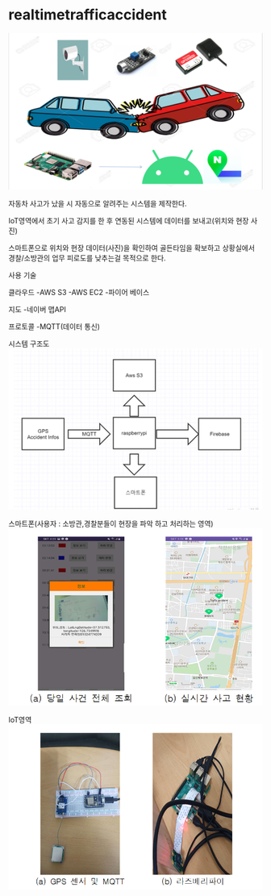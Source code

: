 # realtimetrafficaccident


<img src="https://github.com/jeonyuzin/realtimetrafficaccident/blob/main/readimg/pre.png">

자동차 사고가 났을 시 자동으로 알려주는 시스템을 제작한다.

IoT영역에서 초기 사고 감지를 한 후 연동된 시스템에 데이터를 보내고(위치와 현장 사진) 

스마트폰으로 위치와 현장 데이터(사진)을 확인하여 골든타임을 확보하고 상황실에서 경찰/소방관의 업무 피로도를 낮추는걸 목적으로 한다.


사용 기술

클라우드
-AWS S3
-AWS EC2
-파이어 베이스

지도
-네이버 맵API

프로토콜
-MQTT(데이터 통신)

시스템 구조도
<img src="https://github.com/jeonyuzin/realtimetrafficaccident/blob/main/readimg/structure.png">

스마트폰(사용자 : 소방관,경찰분들이 현장을 파악 하고 처리하는 영역)
<img src="https://github.com/jeonyuzin/realtimetrafficaccident/blob/main/readimg/position.png">

IoT영역
<img src="https://github.com/jeonyuzin/realtimetrafficaccident/blob/main/readimg/iot.png">
